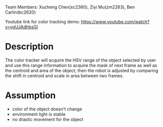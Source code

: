 Team Members: Xucheng Chen(xc2360), Ziyi Mu(zm2263), Ben Carlin(bc2620)

Youtube link for color tracking demo: https://www.youtube.com/watch?v=ygUJAdhbsGI

#   Description
The color tracker will acquire the HSV range of the object selected by user and use this range information to acquire the mask of next frame as well as the centroid and area of the object; then the robot is adjusted by comparing the shift in centroid and scale in area between two frames.

#   Assumption
*   color of the object doesn't change 
*   environment light is stable
*   no drastic movement for the object
